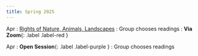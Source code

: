 ```yaml
---
title: Spring 2025
---
```


Apr 
: [Rights of Nature, Animals, Landscapes](#)
  : Group chooses readings
  : **Via Zoom**{: .label .label-red }

Apr
: **Open Session**{: .label .label-purple }
  : Group chooses readings
